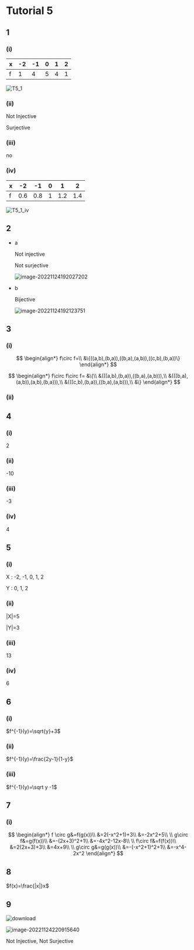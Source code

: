 # Tutorial 5

## 1

### (i)

| x | -2 | -1 | 0 | 1 | 2 |
| - | -- | -- | - | - | - |
| f | 1  | 4  | 5 | 4 | 1 |

![T5\_1](assets/T5\_1\_i.png)

### (ii)

Not Injective

Surjective

### (iii)

no

### (iv)

| x | -2  | -1  | 0 | 1   | 2   |
| - | --- | --- | - | --- | --- |
| f | 0.6 | 0.8 | 1 | 1.2 | 1.4 |

![T5\_1\_iv](assets/T5\_1\_iv.png)

## 2

*   a

    Not injective

    Not surjective

    ![image-20221124192027202](assets/T5\_2\_a.png)
*   b

    Bijective

    ![image-20221124192123751](assets/T5\_2\_b.png)

## 3

### (i)

$$
\begin{align*} f\circ f=\\ &\{((a,b),(b,a)),((b,a),(a,b)),((c,b),(b,a))\} \end{align*}
$$

$$
\begin{align*} f\circ f\circ f= &\{\\ &(((a,b),(b,a)),((b,a),(a,b))),\\ &(((b,a),(a,b)),(a,b),(b,a))),\\ &(((c,b),(b,a)),((b,a),(a,b))),\\ &\} \end{align*}
$$

### (ii)

## 4

### (i)

2

### (ii)

\-10

### (iii)

\-3

### (iv)

4

## 5

### (i)

X : -2, -1, 0, 1, 2

Y : 0, 1, 2

### (ii)

|X|=5

|Y|=3

### (iii)

13

### (iv)

6

## 6

### (i)

$f^{-1}(y)=\sqrt{y}+3$

### (ii)

$f^{-1}(y)=\frac{2y-1}{1-y}$

### (iii)

$f^{-1}(y)=\sqrt y -1$

## 7

### (i)

$$
\begin{align*} f \circ g&=f(g(x))\\ &=2(-x^2+1)+3\\ &=-2x^2+5\\ \\ g\circ f&=g(f(x))\\ &=-(2x+3)^2+1\\ &=-4x^2-12x-8\\ \\ f\circ f&=f(f(x))\\ &=2(2x+3)+3\\ &=4x+9\\ \\ g\circ g&=g(g(x))\\ &=-(-x^2+1)^2+1\\ &=-x^4-2x^2 \end{align*}
$$

## 8

$f(x)=\frac{|x|}x$

## 9

![download](assets/T5\_9.png)

![image-20221124220915640](assets/T5\_9\(2\).png)

Not Injective, Not Surjective
